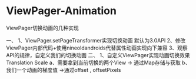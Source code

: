 # ViewPager-Animation
ViewPager切换动画的几种实现


一、
1、ViewPager.setPageTransformer实现切换动画
默认为3.0API
2、修改ViewPager内部代码+使用nineoldandroids代替属性动画实现向下兼容
3、观察API的规律，自定义我们的切换动画
二、
1、自定义ViewPager实现动画切换效果
Translation Scale 
a、需要拿到当前切换的两个View -> 通过Map存储与获取
b、我们一个动画的梯度值 ->通过offset , offsetPixels
